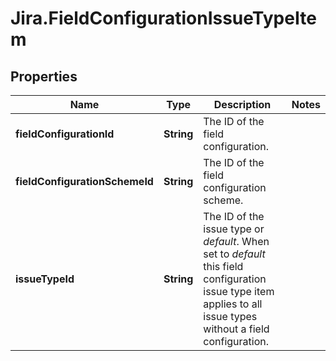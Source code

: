 # Jira.FieldConfigurationIssueTypeItem

## Properties

Name | Type | Description | Notes
------------ | ------------- | ------------- | -------------
**fieldConfigurationId** | **String** | The ID of the field configuration. | 
**fieldConfigurationSchemeId** | **String** | The ID of the field configuration scheme. | 
**issueTypeId** | **String** | The ID of the issue type or *default*. When set to *default* this field configuration issue type item applies to all issue types without a field configuration. | 



